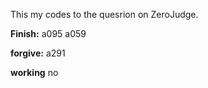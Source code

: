 This my codes to the quesrion on ZeroJudge.

**Finish:**
a095
a059

**forgive:**
a291

**working**
no
